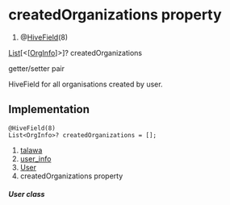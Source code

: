 
<div>

# createdOrganizations property

</div>


<div>

1.  @[HiveField](https://pub.dev/documentation/hive/2.2.3/hive/HiveField-class.html)(8)

</div>

[List](https://api.flutter.dev/flutter/dart-core/List-class.html)[\<[[OrgInfo](../../models_organization_org_info/OrgInfo-class.md)]\>]?
createdOrganizations


getter/setter pair




HiveField for all organisations created by user.



## Implementation

``` language-dart
@HiveField(8)
List<OrgInfo>? createdOrganizations = [];
```







1.  [talawa](../../index.md)
2.  [user_info](../../models_user_user_info/)
3.  [User](../../models_user_user_info/User-class.md)
4.  createdOrganizations property

##### User class







